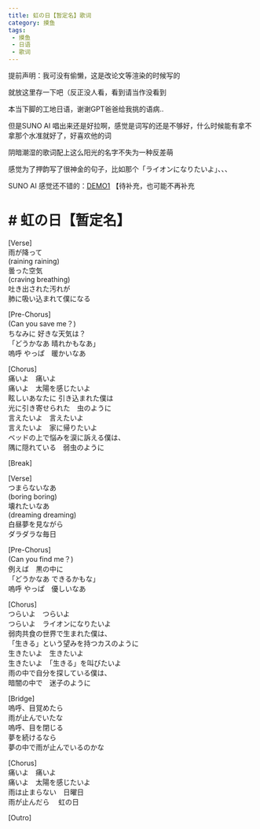 ```yaml
---
title: 虹の日【暂定名】歌词
category: 摸鱼
tags: 
 - 摸鱼
 - 日语
 - 歌词
---
```

提前声明：我可没有偷懒，这是改论文等渲染的时候写的

就放这里存一下吧（反正没人看，看到请当作没看到

本当下脚的工地日语，谢谢GPT爸爸给我挑的语病..

但是SUNO AI 唱出来还是好拉啊，感觉是词写的还是不够好，什么时候能有拿不拿那个水准就好了，好喜欢他的词

阴暗潮湿的歌词配上这么阳光的名字不失为一种反差萌

感觉为了押韵写了很神金的句子，比如那个「ライオンになりたいよ」、、、

SUNO AI 感觉还不错的：[DEMO1](https://suno.com/song/c7ce1f31-6a8a-43b9-a92a-548b7ce3f77c) 【待补充，也可能不再补充

# # 虹の日【暂定名】

[Verse]    
雨が降って    
(raining raining)  
曇った空気  
(craving breathing)  
吐き出された汚れが  
肺に吸い込まれて僕になる 

[Pre-Chorus]  
(Can you save me？)  
ちなみに 好きな天気は？  
「どうかなあ 晴れかもなあ」  
嗚呼 やっぱ　暖かいなあ  

[Chorus]  
痛いよ　痛いよ  
痛いよ　太陽を感じたいよ  
眩しいあなたに 引き込まれた僕は  
光に引き寄せられた　虫のように  
言えたいよ　言えたいよ  
言えたいよ　家に帰りたいよ  
ベッドの上で悩みを涙に訴える僕は、  
隅に隠れている　弱虫のように  

[Break]  

[Verse]  
つまらないなあ  
(boring boring)  
壊れたいなあ  
(dreaming dreaming)  
白昼夢を見ながら  
ダラダラな毎日  

[Pre-Chorus]  
(Can you find me？)  
例えば　黒の中に  
「どうかなあ できるかもな」  
嗚呼 やっぱ　優しいなあ  

[Chorus]  
つらいよ　つらいよ  
つらいよ　ライオンになりたいよ  
弱肉共食の世界で生まれた僕は、  
「生きる」という望みを持つカスのように  
生きたいよ　生きたいよ  
生きたいよ　「生きる」を叫びたいよ  
雨の中で自分を探している僕は、  
暗闇の中で　迷子のように  

[Bridge]  
嗚呼、目覚めたら  
雨が止んでいたな  
嗚呼、目を閉じる  
夢を続けるなら  
夢の中で雨が止んでいるのかな  

[Chorus]  
痛いよ　痛いよ  
痛いよ　太陽を感じたいよ  
雨は止まらない　日曜日  
雨が止んだら 　虹の日  

[Outro]  
